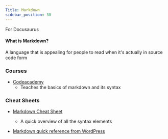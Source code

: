 ```yaml
---
Title: Markdown
sidebar_position: 30
---
```

For Docusaurus

#### What is Markdown?
A language that is appealing for people to read when it's actually in source code form

### Courses
- [Codeacademy](https://www.codecademy.com/resources/docs/markdown)
  * Teaches the basics of markdown and its syntax

### Cheat Sheets
- [Markdown Cheat Sheet](https://www.markdownguide.org/cheat-sheet/)
  * A quick overview of all the syntax elements

- [Markdown quick reference from WordPress](https://wordpress.com/support/markdown-quick-reference/)
